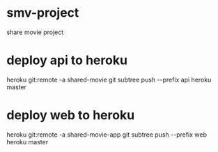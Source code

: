 # smv-project
share movie project

# deploy api to heroku
heroku git:remote -a shared-movie
git subtree push --prefix api heroku master

# deploy web to heroku
heroku git:remote -a shared-movie-app
git subtree push --prefix web heroku master